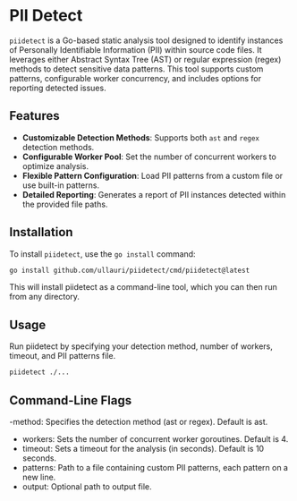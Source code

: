 # PII Detect

`piidetect` is a Go-based static analysis tool designed to identify instances of Personally Identifiable Information (PII) within source code files. It leverages either Abstract Syntax Tree (AST) or regular expression (regex) methods to detect sensitive data patterns. This tool supports custom patterns, configurable worker concurrency, and includes options for reporting detected issues.

## Features

- **Customizable Detection Methods**: Supports both `ast` and `regex` detection methods.
- **Configurable Worker Pool**: Set the number of concurrent workers to optimize analysis.
- **Flexible Pattern Configuration**: Load PII patterns from a custom file or use built-in patterns.
- **Detailed Reporting**: Generates a report of PII instances detected within the provided file paths.

## Installation

To install `piidetect`, use the `go install` command:

```bash
go install github.com/ullauri/piidetect/cmd/piidetect@latest
```

This will install piidetect as a command-line tool, which you can then run from any directory.

## Usage

Run piidetect by specifying your detection method, number of workers, timeout, and PII patterns file.

```bash
piidetect ./...
```

## Command-Line Flags
-method: Specifies the detection method (ast or regex). Default is ast.
- workers: Sets the number of concurrent worker goroutines. Default is 4.
- timeout: Sets a timeout for the analysis (in seconds). Default is 10 seconds.
- patterns: Path to a file containing custom PII patterns, each pattern on a new line.
- output: Optional path to output file.

